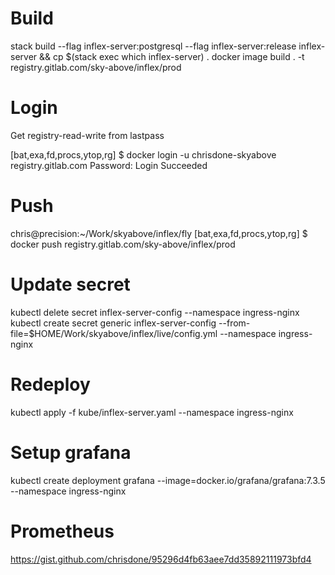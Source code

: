 # Build

stack build --flag inflex-server:postgresql --flag inflex-server:release inflex-server && cp $(stack exec which inflex-server) .
docker image build . -t registry.gitlab.com/sky-above/inflex/prod

# Login


Get registry-read-write from lastpass

[bat,exa,fd,procs,ytop,rg] $ docker login -u chrisdone-skyabove registry.gitlab.com
Password:
Login Succeeded

# Push

chris@precision:~/Work/skyabove/inflex/fly
[bat,exa,fd,procs,ytop,rg] $ docker push registry.gitlab.com/sky-above/inflex/prod

# Update secret

kubectl delete secret inflex-server-config --namespace ingress-nginx
kubectl create secret generic inflex-server-config --from-file=$HOME/Work/skyabove/inflex/live/config.yml --namespace ingress-nginx

# Redeploy

kubectl apply -f kube/inflex-server.yaml --namespace ingress-nginx

# Setup grafana

kubectl create deployment grafana --image=docker.io/grafana/grafana:7.3.5 --namespace ingress-nginx

# Prometheus

https://gist.github.com/chrisdone/95296d4fb63aee7dd35892111973bfd4
